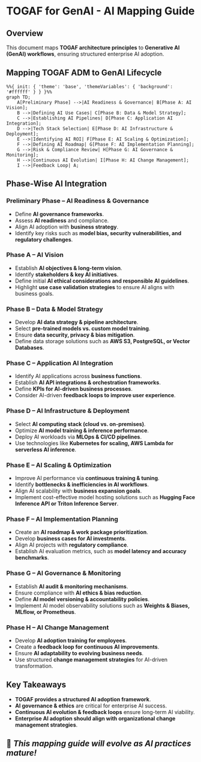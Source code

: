 # TOGAF for GenAI - AI Mapping Guide

## **Overview**

This document maps **TOGAF architecture principles** to **Generative AI (GenAI) workflows**, ensuring structured enterprise AI adoption.

## **Mapping TOGAF ADM to GenAI Lifecycle**

```mermaid
%%{ init: { 'theme': 'base', 'themeVariables': { 'background': '#ffffff' } } }%%
graph TD;
    A[Preliminary Phase] -->|AI Readiness & Governance| B[Phase A: AI Vision];
    B -->|Defining AI Use Cases| C[Phase B: Data & Model Strategy];
    C -->|Establishing AI Pipelines| D[Phase C: Application AI Integration];
    D -->|Tech Stack Selection| E[Phase D: AI Infrastructure & Deployment];
    E -->|Identifying AI ROI| F[Phase E: AI Scaling & Optimization];
    F -->|Defining AI Roadmap| G[Phase F: AI Implementation Planning];
    G -->|Risk & Compliance Review| H[Phase G: AI Governance & Monitoring];
    H -->|Continuous AI Evolution| I[Phase H: AI Change Management];
    I -->|Feedback Loop| A;
```

## **Phase-Wise AI Integration**

### **Preliminary Phase – AI Readiness & Governance**

- Define **AI governance frameworks**.
- Assess **AI readiness** and compliance.
- Align AI adoption with **business strategy**.
- Identify key risks such as **model bias, security vulnerabilities, and regulatory challenges**.

### **Phase A – AI Vision**

- Establish **AI objectives & long-term vision**.
- Identify **stakeholders & key AI initiatives**.
- Define initial **AI ethical considerations and responsible AI guidelines**.
- Highlight **use case validation strategies** to ensure AI aligns with business goals.

### **Phase B – Data & Model Strategy**

- Develop **AI data strategy & pipeline architecture**.
- Select **pre-trained models vs. custom model training**.
- Ensure **data security, privacy & bias mitigation**.
- Define data storage solutions such as **AWS S3, PostgreSQL, or Vector Databases**.

### **Phase C – Application AI Integration**

- Identify AI applications across **business functions**.
- Establish **AI API integrations & orchestration frameworks**.
- Define **KPIs for AI-driven business processes**.
- Consider AI-driven **feedback loops to improve user experience**.

### **Phase D – AI Infrastructure & Deployment**

- Select **AI computing stack (cloud vs. on-premises)**.
- Optimize **AI model training & inference performance**.
- Deploy AI workloads via **MLOps & CI/CD pipelines**.
- Use technologies like **Kubernetes for scaling, AWS Lambda for serverless AI inference**.

### **Phase E – AI Scaling & Optimization**

- Improve AI performance via **continuous training & tuning**.
- Identify **bottlenecks & inefficiencies in AI workflows**.
- Align AI scalability with **business expansion goals**.
- Implement cost-effective model hosting solutions such as **Hugging Face Inference API or Triton Inference Server**.

### **Phase F – AI Implementation Planning**

- Create an **AI roadmap & work package prioritization**.
- Develop **business cases for AI investments**.
- Align AI projects with **regulatory compliance**.
- Establish AI evaluation metrics, such as **model latency and accuracy benchmarks**.

### **Phase G – AI Governance & Monitoring**

- Establish **AI audit & monitoring mechanisms**.
- Ensure compliance with **AI ethics & bias reduction**.
- Define **AI model versioning & accountability policies**.
- Implement AI model observability solutions such as **Weights & Biases, MLflow, or Prometheus**.

### **Phase H – AI Change Management**

- Develop **AI adoption training for employees**.
- Create a **feedback loop for continuous AI improvements**.
- Ensure **AI adaptability to evolving business needs**.
- Use structured **change management strategies** for AI-driven transformation.

## **Key Takeaways**

- **TOGAF provides a structured AI adoption framework**.
- **AI governance & ethics** are critical for enterprise AI success.
- **Continuous AI evolution & feedback loops** ensure long-term AI viability.
- **Enterprise AI adoption should align with organizational change management strategies**.

📌 *This mapping guide will evolve as AI practices mature!*
---